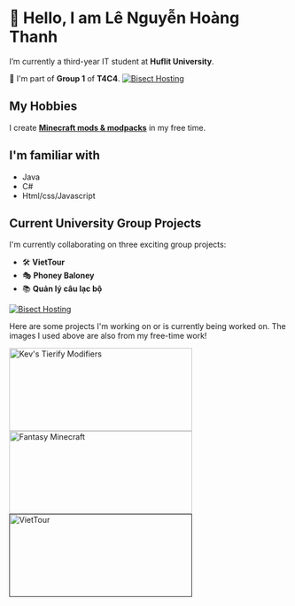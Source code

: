 # 👋 Hello, I am **Lê Nguyễn Hoàng Thanh**
I’m currently a third-year IT student at **Huflit University**.

👥 I'm part of **Group 1** of **T4C4**.
<a href="https://bisecthosting.com/PixelDream" title="Đây là group khác của tôi">
  <img src="https://www.bisecthosting.com/images/CF/Fantasy_Minecraft_v3/BH_Fantasy_Minecraft_About.webp" alt="Bisect Hosting" />
</a>

## My Hobbies
I create **[Minecraft mods & modpacks](https://www.curseforge.com/members/kevzcz/projects)** in my free time.

## I'm familiar with
- Java
- C#
- Html/css/Javascript

## Current University Group Projects
I'm currently collaborating on three exciting group projects:
- 🛠️ **VietTour**
- 🎭 **Phoney Baloney**
- 📚 **Quản lý câu lạc bộ**

[![Bisect Hosting](https://www.bisecthosting.com/images/CF/Fantasy_Minecraft_v3/BH_Fantasy_Minecraft_Features.webp)](https://www.curseforge.com/members/kevzcz/projects "Click me to see what I made and what I'm a part of")

Here are some projects I'm working on or is currently being worked on.
The images I used above are also from my free-time work!
<div style="display: inline-block;">
  <a href="https://www.curseforge.com/minecraft/mc-mods/kevs-tierify-modifiers">
    <img src="https://github.com/user-attachments/assets/7aeaf83e-9360-4a3c-953d-1e4fafe6bd31" alt="Kev's Tierify Modifiers" width="330" height="150"/>
  </a>
  <a href="https://www.curseforge.com/minecraft/modpacks/fantasy-minecraft-fabric">
    <img src="https://github.com/user-attachments/assets/95e48132-1bc8-49b5-bbad-bd27fab61d9a" alt="Fantasy Minecraft" width="330" height="150"/>
  </a>
  <a href="">
    <img src="https://github.com/user-attachments/assets/3fff39f6-5ab9-46f3-9ade-f166b328aba1" alt="VietTour" width="330" height="150"/>
  </a>
</div>



